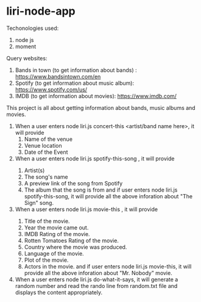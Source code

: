 # liri-node-app
Techonologies used:
1. node js
2. moment

Query websites:
1. Bands in town (to get information about bands) : https://www.bandsintown.com/en
2. Spotify (to get information about music album): https://www.spotify.com/us/
3. IMDB (to get information about movies): https://www.imdb.com/

This project is all about getting information about bands, music albums and movies.
1. When a user enters node liri.js concert-this <artist/band name here>, it will provide 
    1. Name of the venue
    2. Venue location
    3. Date of the Event 
2. When a user enters node liri.js spotify-this-song <song name here>, it will provide 
    1. Artist(s)
    2. The song's name
    3. A preview link of the song from Spotify
    4. The album that the song is from
and if user enters node liri.js spotify-this-song, it will provide all the above inforation about "The Sign" song.
3. When a user enters node liri.js movie-this <movie name here>, it will provide 
    1. Title of the movie.
    2. Year the movie came out.
    3. IMDB Rating of the movie.
    4. Rotten Tomatoes Rating of the movie.
    5. Country where the movie was produced.
    6. Language of the movie.
    7. Plot of the movie.
    8. Actors in the movie.
and if user enters node liri.js movie-this, it will provide all the above inforation about "Mr. Nobody" movie.
4. When a user enters node liri.js do-what-it-says, it will generate a random number and read the rando line from random.txt file and displays the content appropriately.

